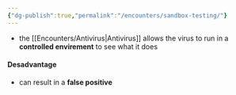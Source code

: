```yaml
---
{"dg-publish":true,"permalink":"/encounters/sandbox-testing/"}
---
```


- the [[Encounters/Antivirus\|Antivirus]] allows the virus to run in a **controlled envirement** to see what it does
#### Desadvantage
- can result in a **false positive**